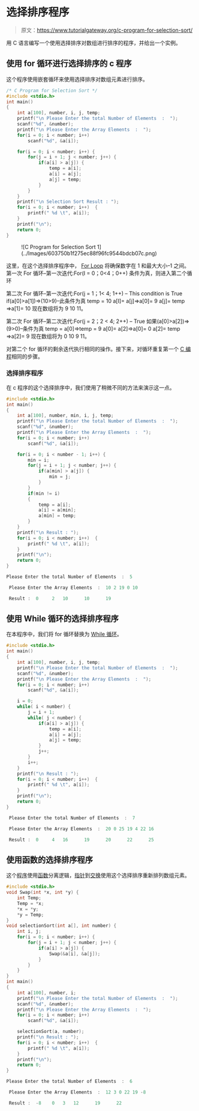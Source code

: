 # 选择排序程序

> 原文：<https://www.tutorialgateway.org/c-program-for-selection-sort/>

用 C 语言编写一个使用选择排序对数组进行排序的程序，并给出一个实例。

## 使用 for 循环进行选择排序的 c 程序

这个程序使用嵌套循环来使用选择排序对数组元素进行排序。

```c
/* C Program for Selection Sort */
#include <stdio.h>
int main()
{
    int a[100], number, i, j, temp;
    printf("\n Please Enter the total Number of Elements  :  ");
    scanf("%d", &number);
    printf("\n Please Enter the Array Elements  :  ");
    for(i = 0; i < number; i++)
        scanf("%d", &a[i]);

    for(i = 0; i < number; i++) {
        for(j = i + 1; j < number; j++) {
            if(a[i] > a[j]) {
                temp = a[i];
                a[i] = a[j];
                a[j] = temp;
            }
        }
    }
    printf("\n Selection Sort Result : ");
    for(i = 0; i < number; i++)  {
        printf(" %d \t", a[i]);
    }
    printf("\n");
    return 0;
}
```

<figure class="wp-block-image">![C Program for Selection Sort 1](../Images/603750b1f275ec88f96fc9544bdcb07c.png)</figure>

这里，在这个选择排序程序中， [For Loop](https://www.tutorialgateway.org/for-loop-in-c-programming/) 将确保数字在 1 和最大大小–1 之间。
第一次 For 循环–第一次迭代:For(I = 0；0<4；0++)
条件为真，则进入第二个循环

第二次 For 循环–第一次迭代:For(j = 1；1< 4; 1++) – This condition is True
if(a[0]>a[1])=>(10>9)–此条件为真
temp = 10
a[I]= a[j]=>a[0]= 9
a[j]= temp =>a[1]= 10
现在数组将为 9 10 11。

第二次 For 循环–第二次迭代:For(j = 2；2 < 4; 2++) – True
如果(a[0]>a[2])=>(9>0)–条件为真
temp = a[0]=>temp = 9
a[0]= a[2]=>a[0]= 0
a[2]= temp =>a[2]= 9
现在数组将为 0 10 9 11。

对第二个 for 循环的剩余迭代执行相同的操作。接下来，对循环重复第一个 [C 编程](https://www.tutorialgateway.org/c-programming/)相同的步骤。

### 选择排序程序

在 c 程序的这个选择排序中，我们使用了稍微不同的方法来演示这一点。

```c
#include <stdio.h>
int main()
{
    int a[100], number, min, i, j, temp;
    printf("\n Please Enter the total Number of Elements  :  ");
    scanf("%d", &number);
    printf("\n Please Enter the Array Elements  :  ");
    for(i = 0; i < number; i++)
        scanf("%d", &a[i]);

    for(i = 0; i < number - 1; i++) {
        min = i;
        for(j = i + 1; j < number; j++) {
            if(a[min] > a[j]) {
                min = j;
            }
        }
        if(min != i)
        {
            temp = a[i];
            a[i] = a[min];
            a[min] = temp;
        }
    }
    printf("\n Result : ");
    for(i = 0; i < number; i++)  {
        printf(" %d \t", a[i]);
    }
    printf("\n");
    return 0;
}
```

```c
Please Enter the total Number of Elements  :  5

 Please Enter the Array Elements  :  10 2 19 0 10

 Result :  0 	 2 	 10 	 10 	 19 
```

## 使用 While 循环的选择排序程序

在本程序中，我们将 for 循环替换为 [While 循环](https://www.tutorialgateway.org/while-loop-in-c/)。

```c
#include <stdio.h>
int main()
{
    int a[100], number, i, j, temp;
    printf("\n Please Enter the total Number of Elements  :  ");
    scanf("%d", &number);
    printf("\n Please Enter the Array Elements  :  ");
    for(i = 0; i < number; i++)
        scanf("%d", &a[i]);

    i = 0;
    while( i < number) {
        j = i + 1;
        while( j < number) {
            if(a[i] > a[j]) {
                temp = a[i];
                a[i] = a[j];
                a[j] = temp;
            }
            j++;
        }
        i++;
    }
    printf("\n Result : ");
    for(i = 0; i < number; i++)  {
        printf(" %d \t", a[i]);
    }
    printf("\n");
    return 0;
}
```

```c
 Please Enter the total Number of Elements  :  7

 Please Enter the Array Elements  :  20 0 25 19 4 22 16

 Result :  0 	 4 	 16 	 19 	 20 	 22 	 25 
```

## 使用函数的选择排序程序

这个[程序](https://www.tutorialgateway.org/c-programming-examples/)使用[函数](https://www.tutorialgateway.org/functions-in-c/)分离逻辑，[指针](https://www.tutorialgateway.org/pointers-in-c/)到[交换](https://www.tutorialgateway.org/c-program-to-swap-two-numbers/)使用这个选择排序重新排列数组元素。

```c
#include <stdio.h>
void Swap(int *x, int *y) {
    int Temp;
    Temp = *x;
    *x = *y;
    *y = Temp;
}
void selectionSort(int a[], int number) {
    int i, j;
    for(i = 0; i < number; i++) {
        for(j = i + 1; j < number; j++) {
            if(a[i] > a[j]) {
                Swap(&a[i], &a[j]);
            }
        }
    }
}
int main()
{
    int a[100], number, i;
    printf("\n Please Enter the total Number of Elements  :  ");
    scanf("%d", &number);
    printf("\n Please Enter the Array Elements  :  ");
    for(i = 0; i < number; i++)
        scanf("%d", &a[i]);

    selectionSort(a, number);
    printf("\n Result : ");
    for(i = 0; i < number; i++)  {
        printf(" %d \t", a[i]);
    }
    printf("\n");
    return 0;
}
```

```c
Please Enter the total Number of Elements  :  6

 Please Enter the Array Elements  :  12 3 0 22 19 -8

 Result :  -8 	 0 	 3 	 12 	 19 	 22 
```